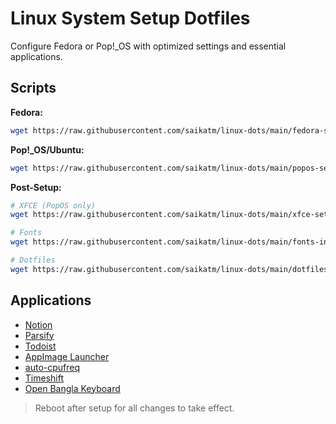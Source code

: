 # Linux System Setup Dotfiles

Configure Fedora or Pop!_OS with optimized settings and essential applications.

## Scripts

**Fedora:**
```bash
wget https://raw.githubusercontent.com/saikatm/linux-dots/main/fedora-setup.sh && chmod +x fedora-setup.sh && sudo ./fedora-setup.sh
```

**Pop!_OS/Ubuntu:**
```bash
wget https://raw.githubusercontent.com/saikatm/linux-dots/main/popos-setup.sh && chmod +x popos-setup.sh && sudo ./popos-setup.sh
```

**Post-Setup:**
```bash
# XFCE (PopOS only)
wget https://raw.githubusercontent.com/saikatm/linux-dots/main/xfce-setup-popos.sh && chmod +x xfce-setup-popos.sh && sudo ./xfce-setup-popos.sh

# Fonts
wget https://raw.githubusercontent.com/saikatm/linux-dots/main/fonts-install.sh -O fonts-install.sh && chmod +x fonts-install.sh && sudo ./fonts-install.sh

# Dotfiles
wget https://raw.githubusercontent.com/saikatm/linux-dots/main/dotfiles-install.sh && chmod +x dotfiles-install.sh && sudo ./dotfiles-install.sh
```

## Applications
- [Notion](https://github.com/saikatm/notion-appimage)
- [Parsify](https://github.com/parsify-dev/desktop)
- [Todoist](https://todoist.com)
- [AppImage Launcher](https://github.com/TheAssassin/AppImageLauncher/wiki)
- [auto-cpufreq](https://github.com/AdnanHodzic/auto-cpufreq)
- [Timeshift](https://github.com/teejee2008/timeshift)
- [Open Bangla Keyboard](https://github.com/OpenBangla/OpenBangla-Keyboard)

> Reboot after setup for all changes to take effect.